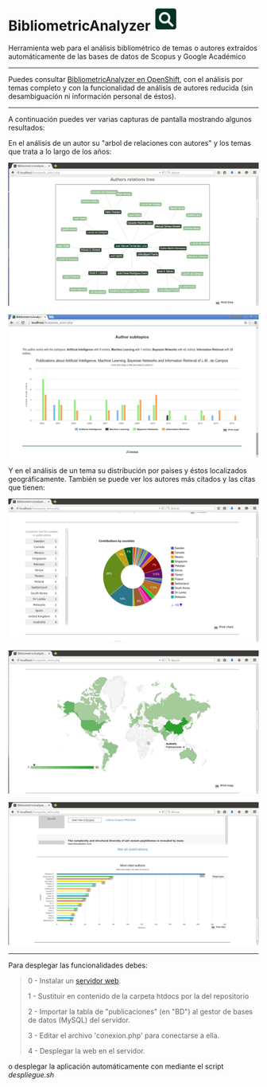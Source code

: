 # BibliometricAnalyzer ![logo](https://github.com/JCristobal/BibliometricAnalyzer/blob/gh-pages/BibliometricAnalyzer_icon.png?raw=true)
Herramienta web para el análisis bibliométrico de temas o autores extraídos automáticamente de las bases de datos de Scopus y Google Académico

***

Puedes consultar [BibliometricAnalyzer en OpenShift](http://bibliometricanalyzer-jcristobal.rhcloud.com/), con el análisis por temas completo y con la funcionalidad de análisis de autores reducida (sin desambiguación ni información personal de éstos). 


***

A continuación puedes ver varias capturas de pantalla mostrando algunos resultados:

En el análisis de un autor su "arbol de relaciones con autores" y los temas que trata a lo largo de los años:

![](https://github.com/JCristobal/BibliometricAnalyzer/blob/gh-pages/screenshots/arbol%20en%20analisis%20autor.png?raw=true)

![](https://github.com/JCristobal/BibliometricAnalyzer/blob/gh-pages/screenshots/varios%20temas%20en%20analisis%20autor.png?raw=true)


Y en el análisis de un tema su distribución por paises y éstos localizados geográficamente. También se puede ver los autores más citados y las citas que tienen:

![](https://github.com/JCristobal/BibliometricAnalyzer/blob/gh-pages/screenshots/donut%20en%20analisis%20tema.png?raw=true)

![](https://github.com/JCristobal/BibliometricAnalyzer/blob/gh-pages/screenshots/mapa%20en%20analisis%20tema.png?raw=true)

![](https://github.com/JCristobal/BibliometricAnalyzer/blob/gh-pages/screenshots/citas%20en%20analisis%20tema.png?raw=true)



***

Para desplegar las funcionalidades debes: 

>
>0 - Instalar un [servidor web](https://www.apachefriends.org/download.html). 
>
>1 - Sustituir en contenido de la carpeta htdocs por la del repositorio
>
>2 - Importar la tabla de "publicaciones" (en "BD") al gestor de bases de datos (MySQL) del servidor.
>
>3 - Editar el archivo 'conexion.php' para conectarse a ella.
>
>4 - Desplegar la web en el servidor. 
>

o desplegar la aplicación automáticamente con mediante el script *despliegue.sh*

